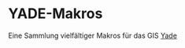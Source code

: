 # YADE-Makros

Eine Sammlung vielfältiger Makros für das GIS [Yade](https://www.srp-gmbh.de/mobile/produkte.html)
